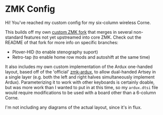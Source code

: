 # ZMK Config

Hi! You've reached my custom config for my six-column wireless Corne.

This builds off my own [custom ZMK fork](https://github.com/lazerwalker/zmk) that merges in several non-standard features not yet upstreamed into core ZMK. Check out the README of that fork for more info on specific branches:

- Plover-HID (to enable stenography suport)
- Retro-tap (to enable home row mods and autoshift at the same time)

It also includes my own custom implementation of the Ardux one-handed layout, based off of the 'official' [zmk-ardux](https://github.com/arduxio/zmk-ardux), to allow dual-handed Artsey in a single layer (e.g. both the left and right halves simultaneously implement Ardux). Parameterizing it to work with other keyboards is certainly doable, but was more work than I wanted to put in at this time, so my `ardux.dtsi` file would require modifications to be used with a board other than a 6-column Corne.

I'm not including any diagrams of the actual layout, since it's in flux.